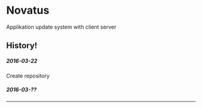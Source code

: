 # Novatus
Applikation update system with client server

## History!

##### 2016-03-22 
 
Create repository

##### 2016-03-??
---
